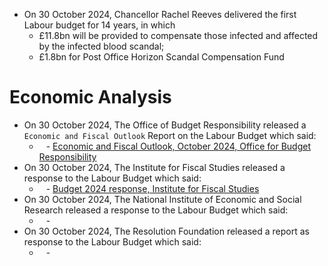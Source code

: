 - On 30 October 2024, Chancellor Rachel Reeves delivered the first Labour budget for 14 years, in which 
	- £11.8bn will be provided to compensate those infected and affected by the infected blood scandal;
	- £1.8bn for Post Office Horizon Scandal Compensation Fund

# Economic Analysis
- On 30 October 2024, The Office of Budget Responsibility released a `Economic and Fiscal Outlook` Report on the Labour Budget which said:
	- ` ` - [Economic and Fiscal Outlook, October 2024, Office for Budget Responsibility]()
- On 30 October 2024, The Institute for Fiscal Studies released a response to the Labour Budget which said:
	- ` ` - [ Budget 2024 response, Institute for Fiscal Studies]()
- On 30 October 2024, The National Institute of Economic and Social Research released a response to the Labour Budget which said:
	- ` ` - []()
- On 30 October 2024, The Resolution Foundation released a report as response to the Labour Budget which said:
	- ` ` - []()